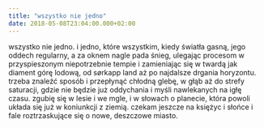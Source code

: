 ```yaml
---
title: "wszystko nie jedno"
date: 2018-05-08T23:04:00.000+02:00
---
```

wszystko nie jedno. i jedno, które wszystkim, kiedy światła gasną, jego oddech regularny, a za oknem nagle pada śnieg, ulegając procesom w przyspieszonym niepotrzebnie tempie i zamieniając się w twardą jak diament górę lodową, od  sørkapp land  aż po najdalsze drgania horyzontu. trzeba znaleźć sposób i przepłynąć chłodną glebę, w głąb aż do strefy saturacji, gdzie nie będzie już oddychania i myśli nawlekanych na igłę czasu. zgubię się w lesie i we mgle, i w słowach o planecie, która powoli układa się już w koniunkcji z ziemią. czekam jeszcze na księżyc i słońce i fale roztrzaskujące się o nowe, deszczowe miasto.
